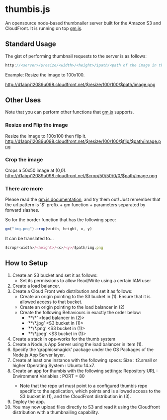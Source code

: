 # thumbis.js
An opensource node-based thumbnailer server built for the Amazon S3 and CloudFront. It is running on top [gm.js](http://aheckmann.github.io/gm/).

## Standard Usage
The gist of performing thumbnail requests to the server is as follows:

```javascript
http://<server>/$resize/<width>/<height>/$path/<path of the image in the S3 bucket (excluding the bucket name)>
```

Example:
Resize the image to 100x100.

http://d1abpi12089u098.cloudfront.net/$resize/100/100/$path/image.png

## Other Uses

Note that you can perform other functions that [gm.js](http://aheckmann.github.io/gm/) supports. 

### Resize and Flip the image
Resize the image to 100x100 then flip it.
http://d1abpi12089u098.cloudfront.net/$resize/100/100/$flip/$path/image.png

### Crop the image
Crops a 50x50 image at (0,0).
http://d1abpi12089u098.cloudfront.net/$crop/50/50/0/0/$path/image.png

### There are more
Please read the [gm.js documentation](http://aheckmann.github.io/gm/docs.html), and try them out! 
Just remember that the url pattern is '$' prefix + gm function + parameters separated by forward slashes.

So for the border function that has the following spec:

```javascript
gm("img.png").crop(width, height, x, y)
```

It can be translated to...

```javascript
$crop/<width>/<height>/<x>/<y>/$path/img.png
```

## How to Setup
1. Create an S3 bucket and set it as follows:
	* Set its permissions to allow Read/Write using a certain IAM user
2. Create a load balancer.
3. Create a Cloud Front web distribution and set it as follows:
	* Create an origin pointing to the S3 bucket in (1). Ensure that it is allowed access to that bucket.
	* Create an origin pointing to the load balancer in (2)
	* Create the following Behaviours in exactly the order below:
		- ‘**/*’	<load balancer in (2)>
		- ‘**/*.jpg’	<S3 bucket in (1)>
		- ‘**/*.png’	<S3 bucket in (1)>
		- ‘**/*.jpeg’	<S3 bucket in (1)>
4. Create a stack in ops-works for the thumb system
5. Create a Node.js App Server using the load balancer in item (1).
6. Specify the ‘graphicsmagick’ package under the OS Packages of the Node.js App Server layer.
7. Create at least one instance with the following specs:
	Size : t2.small or higher
	Operating System : Ubuntu 14.x7.
8. Create an app for thumbis with the following settings:
	Repository URL : <tba>
	Environment Variables : PORT = 80
	* Note that the repo url must point to a configured thumbis repo specific to the 	application, which points and is allowed access to the S3 bucket in (1), and the CloudFront distribution in (3).
9. Deploy the app.
10. You may now upload files directly to S3 and read it using the Cloudfront distribution with a thumbnailing capability.

